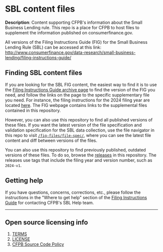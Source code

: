 # SBL content files

**Description**: Content supporting CFPB's information about the Small Business Lending rule.
This repo is a place for CFPB to host files to supplement the information published on consumerfinance.gov.

All versions of the Filing Instructions Guide (FIG) for the Small Business Lending Rule (SBL) can be accessed at this link:
http://www.consumerfinance.gov/data-research/small-business-lending/filing-instructions-guide/

## Finding SBL content files

If you are looking for the SBL FIG content, the easiest way to find it is to use the [Filing Instructions Guide archive page](http://www.consumerfinance.gov/data-research/small-business-lending/filing-instructions-guide/)
to find the version of the FIG you need, and follow the links on the page to the specific supplementary file you need.
For instance, the filing instructions for the 2024 filing year are located [here](http://www.consumerfinance.gov/data-research/small-business-lending/filing-instructions-guide/2024-guide/).
The FIG webpage contains links to the supplemental files contained in this repository.

However, you can also use this repository to find all published versions of these files.
If you want the latest version of the file specification and validation specification for the SBL data collection,
use the file navigator in this repo to visit [`/fig-files/file-spec/`](/fig-files/file-spec), where you can see the latest file content
and diff between versions of the files.

You can also use this repository to find previously published, outdated versions of these files.
To do so, browse the [releases](https://github.com/cfpb/sbl-content/releases) in this repository.
The releases use tags that include the filing year and version number, such as `2024-v1`.

## Getting help

If you have questions, concerns, corrections, etc., please follow the instructions
in the "Where to get help" section of the [Filing Instructions Guide](http://www.consumerfinance.gov/data-research/small-business-lending/filing-instructions-guide/)
for contacting CFPB's SBL Help team.

----

## Open source licensing info
1. [TERMS](TERMS.md)
2. [LICENSE](LICENSE)
3. [CFPB Source Code Policy](https://github.com/cfpb/source-code-policy/)

